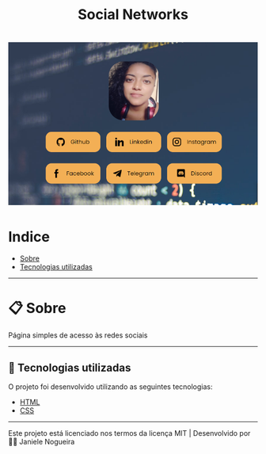 <h1 align="center"> Social Networks <h1>

<h1> <img src="./assets/img/page_links.png" alt=""> <h1>


# Indice
- [Sobre](#-sobre)
- [Tecnologias utilizadas](#-tecnologias-utilizadas)

---

# 📋 Sobre
Página simples de acesso às redes sociais

---

## 🚀 Tecnologias utilizadas 

O projeto foi desenvolvido utilizando as seguintes tecnologias:

- [HTML](https://www.w3schools.com/html/)
- [CSS](https://www.w3schools.com/css/default.asp)

---
Este projeto está licenciado nos termos da licença MIT  |  Desenvolvido por 👩‍💻 Janiele Nogueira